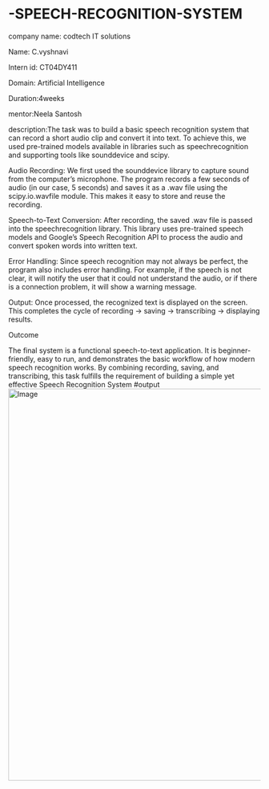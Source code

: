 # -SPEECH-RECOGNITION-SYSTEM
company name: codtech IT solutions

Name: C.vyshnavi

Intern id: CT04DY411

Domain: Artificial Intelligence

Duration:4weeks

mentor:Neela Santosh 

description:The task was to build a basic speech recognition system that can record a short audio clip and convert it into text. To achieve this, we used pre-trained models available in libraries such as speechrecognition and supporting tools like sounddevice and scipy.

Audio Recording:
We first used the sounddevice library to capture sound from the computer’s microphone. The program records a few seconds of audio (in our case, 5 seconds) and saves it as a .wav file using the scipy.io.wavfile module. This makes it easy to store and reuse the recording.

Speech-to-Text Conversion:
After recording, the saved .wav file is passed into the speechrecognition library. This library uses pre-trained speech models and Google’s Speech Recognition API to process the audio and convert spoken words into written text.

Error Handling:
Since speech recognition may not always be perfect, the program also includes error handling. For example, if the speech is not clear, it will notify the user that it could not understand the audio, or if there is a connection problem, it will show a warning message.

Output:
Once processed, the recognized text is displayed on the screen. This completes the cycle of recording → saving → transcribing → displaying results.

Outcome

The final system is a functional speech-to-text application. It is beginner-friendly, easy to run, and demonstrates the basic workflow of how modern speech recognition works. By combining recording, saving, and transcribing, this task fulfills the requirement of building a simple yet effective Speech Recognition System
#output
<img width="1836" height="782" alt="Image" src="https://github.com/user-attachments/assets/ff6c9e08-0d80-4d95-8817-2495991eeaf0" />
